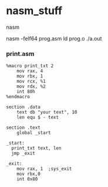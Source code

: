 # nasm_stuff
nasm

nasm -felf64 prog.asm
ld prog.o
./a.out


### print.asm
```
%macro print_txt 2
	mov	rax, 4
	mov	rbx, 1
	mov	rcx, %1
	mov	rdx, %2
	int	80h
%endmacro

section .data
	text db "your text", 10
	len equ $ - text
  
section .text
	global _start

_start:
  print_txt text, len
  jmp _exit
  
_exit:
	mov rax, 1	;sys_exit
	mov rbx,0
	int 0x80
```
